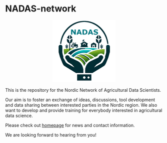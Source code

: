 # NADAS-network

<p align="center">
  <img src="NADAS.png" width="200"/>
</p>


This is the repository for the Nordic Network of Agricultural Data Scientists. 

Our aim is to foster an exchange of ideas, discussions, tool development and data sharing between interested parties in the Nordic region. We also want to develop and provide training for everybody interested in agricultural data science.

Please check out [homepage](https://nadas-network.github.io/homepage/) for news and contact information. 

We are looking forward to hearing from you!
